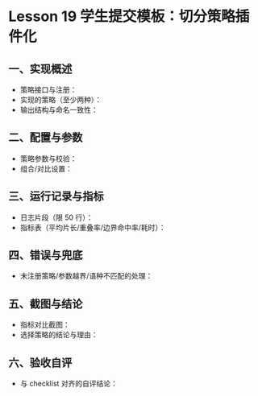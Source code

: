 # Lesson 19 学生提交模板：切分策略插件化

## 一、实现概述
- 策略接口与注册：
- 实现的策略（至少两种）：
- 输出结构与命名一致性：

## 二、配置与参数
- 策略参数与校验：
- 组合/对比设置：

## 三、运行记录与指标
- 日志片段（限 50 行）：
- 指标表（平均片长/重叠率/边界命中率/耗时）：

## 四、错误与兜底
- 未注册策略/参数越界/语种不匹配的处理：

## 五、截图与结论
- 指标对比截图：
- 选择策略的结论与理由：

## 六、验收自评
- 与 checklist 对齐的自评结论：